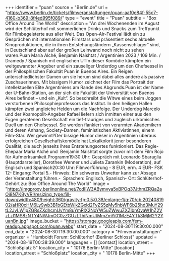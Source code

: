 +++
identifier = "puan"
source = "Berlin.de"
url = "https://www.berlin.de/tickets/filmveranstaltungen/puan-aaf0e84f-55c7-4160-b369-8f4ed995f089/"
type = "event"
title = "Puan"
subtitle = "Box Office Around The World"
description = "An drei Wochenenden im August wird der Schlüterhof mit sommerlichen Drinks und Snacks zum Treffpunkt für Filmbegeisterte aus aller Welt. Das Open-Air-Festival lädt ein zu Gesprächen mit internationalen Filmstars und präsentiert sechs aktuelle Kinoproduktionen, die in ihren Entstehungsländern „Kassenschlager“ sind, in Deutschland aber auf der großen Leinwand noch nicht zu sehen waren.Puan María Alché, Benjamín Naishtat / Argentinien 2023 / 109 Min. / Dramedy / Spanisch mit englischen UTIn dieser Komödie kämpfen ein weltgewandter Angeber und ein zauseliger Underdog um den Chefsessel in der Philosphischen Fakultät Puan in Buenos Aires. Ein Reigen unterschiedlichster Damen um sie herum sind dabei alles andere als passive Zuschauerinnen. Mit bissigem Humor zeichnet der Film das Portrait der intellektuellen Elite Argentiniens am Rande des Abgrunds.Puan ist der Name der U-Bahn-Station, an der sich die Fakultät der Universität von Buenos Aires befindet – und ein „Kult“. So beschreibt die Witwe eines beim Joggen verstorbenen Philosophieprofessors das Institut. In den heiligen Hallen kämpfen zwei ungleiche Helden um die Nachfolge. Der Underdog Marcelo und der Kosmopolit-Angeber Rafael liefern sich inmitten einer aus den Fugen geratenen Gesellschaft ein tief-trauriges und zugleich urkomisches Duell um den Chefsessel. Sie werden flankiert von verarmten Akademikern und deren Anhang, Society-Damen, feministischen Aktivistinnen, einem Film-Star. Wer gewinnt?Der bissige Humor dieser in Argentinien überaus erfolgreichen Gesellschaftskomödie hat Lokalkolorit jener besonderen Qualität, die auch jenseits ihres Entstehungsortes funktioniert. Das Regie-Ehepaar María Alché und  Benjamín Naishtat sorgte zuvor mit dem Film Rojo für Aufmerksamkeit.Programm19:30 Uhr: Gespräch mit Leonardo Sbaraglia (Hauptdarsteller), Dorothee Wenner und Julieta Zarankin (Moderation), auf Englisch und Spanisch20:30 Uhr: Filmvorführung - 8 EUR, erm. 4 EUR- FSK 12- Eingang: Portal 5.- Hinweis: Ein schweres Unwetter kann zur Absage der Veranstaltung führen.-  Sprachen: Englisch, Spanisch- Ort: Schlüterhof- Gehört zu: Box Office Around The World"
image = "https://imgproxy.berlinonline.net/7cdIIW3ABymvya5xBPOq37JthmZRQa2aOi8N7KByVRI/resizing_type:fill-down/width:480/height:360/gravity:fp:0.5:0.38/enlarge:1/q:70/cb:2024081902/aHR0cHM6Ly9wb3B1bGEtbWlkZGxld2FyZS5zMy5hbWF6b25hd3MuY29tL2JvLW1pZGRsZXdhcmUvYm8uYmRlX2NoYW5uZWwuZXZlbnQvaW1hZ2VzLzI1MS8zNTY4NWJmOC0zZGUzLThiNmUtMmZmYi01MzE4YTk3MjM2Y2YuanBn.jpg"
image_bucket = "https://storage.googleapis.com/fem-readup.appspot.com/puan.webp"
start_date = "2024-08-30T19:30:00.000"
end_date = "2024-08-30T19:30:00.000"
category = "Filmveranstaltungen"
organizer = "Humboldt Forum: Schlüterhof (Berliner Schloss)"
updated = "2024-08-19T00:38:39.000"
languages = []
[contact]
location_street = "Schloßplatz 5"
location_city = " 10178 Berlin-Mitte"
[location]
location_street = "Schloßplatz"
location_city = " 10178 Berlin-Mitte"
+++